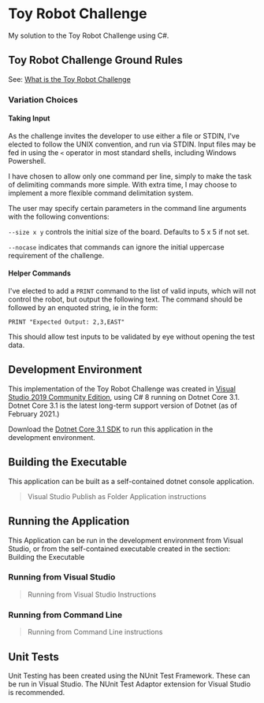 # Toy Robot Challenge

My solution to the Toy Robot Challenge using C#.

## Toy Robot Challenge Ground Rules

See: [What is the Toy Robot Challenge](.\Documentation\WhatIsToyRobot.md)

### Variation Choices

#### Taking Input

As the challenge invites the developer to use either a file or STDIN, I've elected to follow the UNIX convention, and run via STDIN. Input files may be fed in using the `<` operator in most standard shells, including Windows Powershell.

I have chosen to allow only one command per line, simply to make the task of delimiting commands more simple. With extra time, I may choose to implement a more flexible command delimitation system.

The user may specify certain parameters in the command line arguments with the following conventions:

`--size x y` controls the initial size of the board. Defaults to 5 x 5 if not set.

`--nocase` indicates that commands can ignore the initial uppercase requirement of the challenge.

#### Helper Commands

I've elected to add a `PRINT` command to the list of valid inputs, which will not control the robot, but output the following text.
The command should be followed by an enquoted string, ie in the form:

```
PRINT "Expected Output: 2,3,EAST"
```

This should allow test inputs to be validated by eye without opening the test data.

## Development Environment

This implementation of the Toy Robot Challenge was created in [Visual Studio 2019 Community Edition](), using C# 8 running on Dotnet Core 3.1.
Dotnet Core 3.1 is the latest long-term support version of Dotnet (as of February 2021.)

Download the [Dotnet Core 3.1 SDK](https://dotnet.microsoft.com/download/dotnet/3.1) to run this application in the development environment.

## Building the Executable

This application can be built as a self-contained dotnet console application.

> Visual Studio Publish as Folder Application instructions

## Running the Application

This Application can be run in the development environment from Visual Studio, or from the self-contained executable created in the section: Building the Executable

### Running from Visual Studio

> Running from Visual Studio Instructions

### Running from Command Line

> Running from Command Line instructions

## Unit Tests

Unit Testing has been created using the NUnit Test Framework.
These can be run in Visual Studio. The NUnit Test Adaptor extension for Visual Studio is recommended.